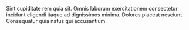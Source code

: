 Sint cupiditate rem quia sit. Omnis laborum exercitationem consectetur incidunt eligendi itaque ad dignissimos minima. Dolores placeat nesciunt. Consequatur quia natus qui accusantium.